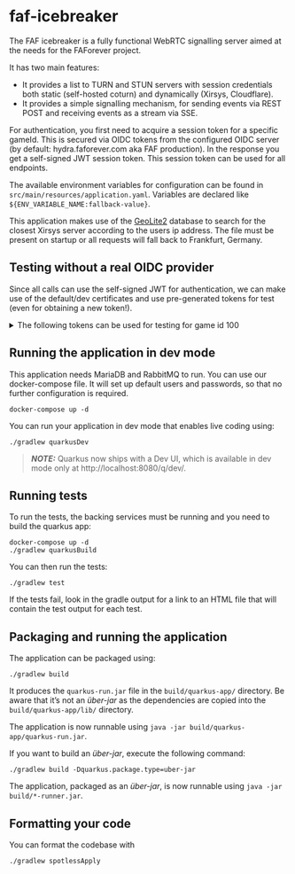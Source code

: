 # faf-icebreaker

The FAF icebreaker is a fully functional WebRTC signalling server aimed at the needs for the FAForever project.

It has two main features:
* It provides a list to TURN and STUN servers with session credentials both static (self-hosted coturn) and dynamically (Xirsys, Cloudflare). 
* It provides a simple signalling mechanism, for sending events via REST POST and receiving events as a stream via SSE.

For authentication, you first need to acquire a session token for a specific gameId. This is secured via OIDC tokens from the configured OIDC server (by default: hydra.faforever.com aka FAF production). In the response you get a self-signed JWT session token. This session token can be used for all endpoints.

The available environment variables for configuration can be found in `src/main/resources/application.yaml`. Variables are declared like `${ENV_VARIABLE_NAME:fallback-value}`.

This application makes use of the [GeoLite2](https://dev.maxmind.com/geoip/geolite2-free-geolocation-data) database to search for the closest Xirsys server according to the users ip address. The file must be present on startup or all requests will fall back to Frankfurt, Germany.

## Testing without a real OIDC provider

Since all calls can use the self-signed JWT for authentication, we can make use of the default/dev certificates and use pre-generated tokens for test (even for obtaining a new token!).


<details>

<summary>The following tokens can be used for testing for game id 100</summary>

* **User ID 1:** eyJ0eXAiOiJKV1QiLCJhbGciOiJSUzI1NiJ9.eyJzdWIiOiIxIiwiZXh0Ijp7InJvbGVzIjpbIlVTRVIiXSwiZ2FtZUlkIjoxMDB9LCJzY3AiOlsibG9iYnkiXSwiaXNzIjoiaHR0cHM6Ly9pY2UuZmFmb3JldmVyLmNvbSIsImF1ZCI6Imh0dHBzOi8vaWNlLmZhZm9yZXZlci5jb20iLCJleHAiOjIwMDAwMDAwMDAsImlhdCI6MTc0MTAwMDAwMCwianRpIjoiMDE5YjBmMDYtOGJlYi00NzEyLWFiNWUtNGUyNmVjMTM0YjFlIn0.CHEtH0I-BacvjIc_a8ZSKcXMmRZqObGIqScs8BNbZrcje9GVvnTeJEkOxh3Lpo0C1Cm8_x_YQ-zilMTmVu87ZH31_FRYvJuaU9gjo3izmHcncWmSOpjg2n8BtkPXcnggdxM5DW7bPUytkgPGhvFUbeTNRw0Lv1Atb9L2NcW33jhQ-jz-3Ev0fVfgAzJMxrhDCpoCw4QMk6doEIbmJ0Egl1-9AHyr3jd1PXMQAI2K3dX2v0hUmOJ2MxClukUFXkXRp76ZJ9L594YU1gLlIprcuPtRQCIvgJ_gD2Cd6iPQHAUFFvNFmpyLVDU3fgrznWIRkcu2CWSlybhFHCvx5Eldhg 
* **User ID 2:** eyJ0eXAiOiJKV1QiLCJhbGciOiJSUzI1NiJ9.eyJzdWIiOiIyIiwiZXh0Ijp7InJvbGVzIjpbIlVTRVIiXSwiZ2FtZUlkIjoxMDB9LCJzY3AiOlsibG9iYnkiXSwiaXNzIjoiaHR0cHM6Ly9pY2UuZmFmb3JldmVyLmNvbSIsImF1ZCI6Imh0dHBzOi8vaWNlLmZhZm9yZXZlci5jb20iLCJleHAiOjIwMDAwMDAwMDAsImlhdCI6MTc0MTAwMDAwMCwianRpIjoiZmNkOTkwZjYtNWU3Mi00MjA4LTg1MzktNmQ1NDU3NDkyOTY4In0.Ef0LJlcziNPaq2OHSUXaHWvDMt6hx42qa9IUDdAUmReluGz0XNPmpJqtbXk2b5uoAZ2s1dS8DQ0axtfjtKRgH9sElnZW1uFahNOYNM8rDYKE9gw2oXUkJQwg-orvOUaSZncX0YNehtJmSzYA7PpbhLiJ9yvroamQ2XqjfcOZ15iz0hsLJ5HM8kB0x09zVDQdncelaqatVLMRRL1xm7PZyavp39yca8kvuk98_IylJtDi0SfkShx-fRoKMBDu9bwqgv8ldpIkN6-x6yuSv_Clo8i7ct7Np8lDhUFDv3mQsbCgEt5FUYTSXplxTO84R7dnwUfFNfVn7qrQqxhpsij9NQ
* **User ID 3:** eyJ0eXAiOiJKV1QiLCJhbGciOiJSUzI1NiJ9.eyJzdWIiOiIzIiwiZXh0Ijp7InJvbGVzIjpbIlVTRVIiXSwiZ2FtZUlkIjoxMDB9LCJzY3AiOlsibG9iYnkiXSwiaXNzIjoiaHR0cHM6Ly9pY2UuZmFmb3JldmVyLmNvbSIsImF1ZCI6Imh0dHBzOi8vaWNlLmZhZm9yZXZlci5jb20iLCJleHAiOjIwMDAwMDAwMDAsImlhdCI6MTc0MTAwMDAwMCwianRpIjoiYmY2MGQwNDQtOTBiNi00NDFkLTkxZTAtMWIyZTI4MzRmMWM2In0.UiIkshBOj-yto1h4ibMkPQU0zHtqF7EIonOFf6mifpJ-KwXGXGDIeWBq1MCNOV7hfDqk1Gd8eQuV0KNayJxlD2Y_CEnm-BlUraUPi_U7_Af1qpMU8ttSP7cMZcauhc1shTVk6bcjL-3CTy80B7f_03GnbYt5jpFeoah82cO38syfJHEpNp1MX390RGiwzLp13nmSxJCC9CNb2iQlXnN5GuyVVJ2hYTB2bjo5idJZx4q649kR347WMwuUDPI6up7EhWDIDivOweniXKb-ZHvRenGORvlBO07OttwuSCjgE2vNbcCV6ioYa7AF1Rc-4k9ND39M2rwnaIDCHfMjrckKaw
* **User ID 4:** eyJ0eXAiOiJKV1QiLCJhbGciOiJSUzI1NiJ9.eyJzdWIiOiI0IiwiZXh0Ijp7InJvbGVzIjpbIlVTRVIiXSwiZ2FtZUlkIjoxMDB9LCJzY3AiOlsibG9iYnkiXSwiaXNzIjoiaHR0cHM6Ly9pY2UuZmFmb3JldmVyLmNvbSIsImF1ZCI6Imh0dHBzOi8vaWNlLmZhZm9yZXZlci5jb20iLCJleHAiOjIwMDAwMDAwMDAsImlhdCI6MTc0MTAwMDAwMCwianRpIjoiZWZiOWQwYjQtODk1Yi00ZjBmLTk5YmYtZjIyOGEzNjQ5NjRmIn0.ge7UpSSq_6m851VzlkyVya8PM2Yoai0euieOO5C_AGht7tAIhIMvsZ8tPCG5X3DTLO9gKZtdokDlQ8QNwrCzzEKce63V2u33NQ_napnvt-g3ucP8FZHyA_h7gNqriCPom0J5sPo6jG_EMdz3YRe8aM2H-CL61lHp32npYuBAeGPGxswPeWprXGgWCp_jenUOYHEWI62hweRo7GP3HO4ksczT0dcrK6VVFoEWpsxHueeTkTD1gJff5Cl0HFSfYkmsTGeURmiC2qgO7dEjSzGT3hTt_mCXUHf21VWOWfnCk0lsYZQ8FSP6uWJQhDj16qiA2sIJwONhauMzNykbSkyKjg
</details>

## Running the application in dev mode

This application needs MariaDB and RabbitMQ to run. You can use our docker-compose file. 
It will set up default users and passwords, so that no further configuration is required.

```shell script
docker-compose up -d
```


You can run your application in dev mode that enables live coding using:
```shell script
./gradlew quarkusDev
```

> **_NOTE:_**  Quarkus now ships with a Dev UI, which is available in dev mode only at http://localhost:8080/q/dev/.

## Running tests

To run the tests, the backing services must be running and you need to build the quarkus app:

```shell
docker-compose up -d
./gradlew quarkusBuild
```

You can then run the tests:

```shell
./gradlew test
```

If the tests fail, look in the gradle output for a link to an HTML file that will contain the test output for each test.

## Packaging and running the application

The application can be packaged using:
```shell script
./gradlew build
```
It produces the `quarkus-run.jar` file in the `build/quarkus-app/` directory.
Be aware that it’s not an _über-jar_ as the dependencies are copied into the `build/quarkus-app/lib/` directory.

The application is now runnable using `java -jar build/quarkus-app/quarkus-run.jar`.

If you want to build an _über-jar_, execute the following command:
```shell script
./gradlew build -Dquarkus.package.type=uber-jar
```

The application, packaged as an _über-jar_, is now runnable using `java -jar build/*-runner.jar`.

## Formatting your code

You can format the codebase with

```shell script
./gradlew spotlessApply
```
